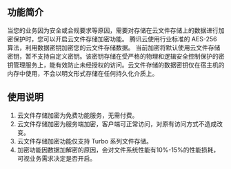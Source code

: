 ## 功能简介
当您的业务因为安全或合规要求等原因，需要对存储在云文件存储上的数据进行加密保护时，您可以开启云文件存储加密功能。
腾讯云使用行业标准的 AES-256 算法，利用数据密钥加密您的云文件存储数据。
当前加密将默认使用云文件存储密钥，暂不支持自定义密钥。该密钥存储在受严格的物理和逻辑安全控制保护的密钥管理服务上，能有效防止未经授权的访问。云文件存储的数据密钥仅在宿主机的内存中使用，不会以明文形式存储在任何持久化介质上。
## 使用说明
1. 云文件存储加密为免费功能服务，无需付费。
2. 云文件存储加密为服务端加密，客户端可正常访问，对原有访问方式不造成改变。
3. 云文件存储加密功能仅支持 Turbo 系列文件存储。
4. 加密功能因数据加解密的原因，会对文件系统性能有10%-15%的性能损耗，可视业务需求决定是否开启。
